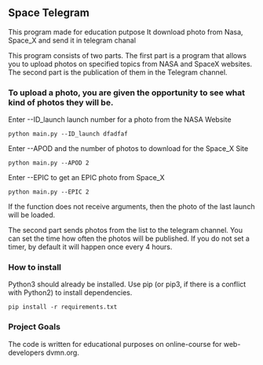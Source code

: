 ## Space Telegram

This program made for education putpose
It download photo from Nasa, Space_X and send it in telegram chanal
 
This program consists of two parts.
The first part is a program that allows you to upload photos on specified topics from NASA and SpaceX websites.
The second part is the publication of them in the Telegram channel.

### To upload a photo, you are given the opportunity to see what kind of photos they will be.

Enter --ID_launch launch number for a photo from the NASA Website
    
    python main.py --ID_launch dfadfaf
    
Enter --APOD and the number of photos to download for the Space_X Site
    
    python main.py --APOD 2
    
Enter --EPIC to get an EPIC photo from Space_X
    
    python main.py --EPIC 2
    
If the function does not receive arguments, then the photo of the last launch will be loaded.

The second part sends photos from the list to the telegram channel. You can set the time how often the photos will be published. If you do not set a timer, by default it will happen once every 4 hours.


### How to install
Python3 should already be installed.
Use pip (or pip3, if there is a conflict with Python2) to install dependencies.
    
    pip install -r requirements.txt

### Project Goals
The code is written for educational purposes on online-course for web-developers dvmn.org.
